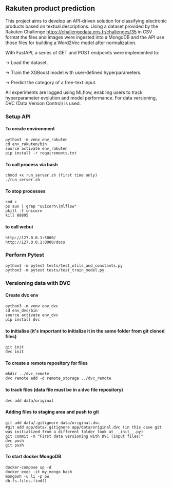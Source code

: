 ## Rakuten product prediction

This project aims to develop an API-driven solution for classifying electronic products based on textual descriptions. Using a dataset provided by the Rakuten Challenge https://challengedata.ens.fr/challenges/35 in CSV format the files and images were ingested into a MongoDB and the API use those files for building a Word2Vec model after normalization.

With FastAPI, a series of GET and POST endpoints were implemented to:

  -> Load the dataset.

  -> Train the XGBoost model with user-defined hyperparameters.
  
  -> Predict the category of a free-text input.
  
All experiments are logged using MLflow, enabling users to track hyperparameter evolution and model performance. For data versioning, DVC (Data Version Control) is used.


### Setup API
#### To create environment
```
python3 -m venv env_rakuten
cd env_rakuten/bin
source activate env_rakuten
pip install -r requirements.txt
```

#### To call process via bash
```
chmod +x run_server.sh (first time only)
./run_server.sh
```

#### To stop processes
```
cmd c
ps aux | grep "uvicorn\|mlflow"
pkill -f unicorn
kill 88895
```

#### to call webui
```
http://127.0.0.1:5000/
http://127.0.0.1:8000/docs
```

### Perform Pytest
```
python3 -m pytest tests/test_utils_and_constants.py
python3 -m pytest tests/test_train_model.py
```

### Versioning data with DVC
#### Create dvc env
```
python3 -m venv env_dvc
cd env_dvc/bin
source activate env_dvc
pip install dvc
```

#### to initialise (it's important to initialize it in the same folder from git cloned files)
```
git init
dvc init
```

#### To create a remote repository for files
```
mkdir ../dvc_remote
dvc remote add -d remote_storage ../dvc_remote
```

#### to track files (data file must be in a dvc file repository)
```
dvc add data/original
```
#### Adding files to staging area and push to git
```
git add data/.gitignore data/original.dvc
#git add app/data/.gitignore app/data/original.dvc (in this case git was initialized from a different folder look at __init__.py)
git commit -m "First data versioning with DVC (input files)"
dvc push
git push
```


#### To start docker MongoDB
```
docker-compose up -d
docker exec -it my_mongo bash 
mongosh -u li -p pw
db.fs.files.find()
```



